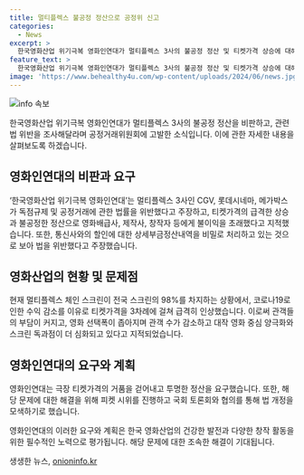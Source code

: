 ```yaml
---
title: 멀티플렉스 불공정 정산으로 공정위 신고
categories:
  - News
excerpt: >
  한국영화산업 위기극복 영화인연대가 멀티플렉스 3사의 불공정 정산 및 티켓가격 상승에 대해 비판하고, 관련 법률 위반을 공정거래위원회에 신고했다. 영화감독, 제작자, 배우 등을 비롯한 16개 영화 관련 단체가 참여하여 불공정거래 등을 지적하며, 투명한 정산과 티켓가격의 합리화를 요구했다. 이에 대응하여 국회와 협의를 통해 법 개정을 모색할 예정이며, 이에 관련한 피켓 시위와 행동을 이어갈 예정이다.
feature_text: >
  한국영화산업 위기극복 영화인연대가 멀티플렉스 3사의 불공정 정산 및 티켓가격 상승에 대해 비판하고, 관련 법률 위반을 공정거래위원회에 신고했다. 영화감독, 제작자, 배우 등을 비롯한 16개 영화 관련 단체가 참여하여 불공정거래 등을 지적하며, 투명한 정산과 티켓가격의 합리화를 요구했다. 이에 대응하여 국회와 협의를 통해 법 개정을 모색할 예정이며, 이에 관련한 피켓 시위와 행동을 이어갈 예정이다.
image: 'https://www.behealthy4u.com/wp-content/uploads/2024/06/news.jpg'
---
```


<p><img src="https://www.behealthy4u.com/wp-content/uploads/2024/06/news.jpg" alt="info 속보" /></p>

<p>한국영화산업 위기극복 영화인연대가 멀티플렉스 3사의 불공정 정산을 비판하고, 관련 법 위반을 조사해달라며 공정거래위원회에 고발한 소식입니다. 이에 관한 자세한 내용을 살펴보도록 하겠습니다.</p>

<h2 data-ke-size="size26">영화인연대의 비판과 요구</h2>

<p>‘한국영화산업 위기극복 영화인연대’는 멀티플렉스 3사인 CGV, 롯데시네마, 메가박스가 독점규제 및 공정거래에 관한 법률을 위반했다고 주장하고, 티켓가격의 급격한 상승과 불공정한 정산으로 영화배급사, 제작사, 창작자 등에게 불이익을 초래했다고 지적했습니다. 또한, 통신사와의 할인에 대한 상세부금정산내역을 비밀로 처리하고 있는 것으로 보아 법을 위반했다고 주장했습니다.</p>

<h2 data-ke-size="size26">영화산업의 현황 및 문제점</h2>

<p>현재 멀티플렉스 체인 스크린이 전국 스크린의 98%를 차지하는 상황에서, 코로나19로 인한 수익 감소를 이유로 티켓가격을 3차례에 걸쳐 급격히 인상했습니다. 이로써 관객들의 부담이 커지고, 영화 선택폭이 좁아지며 관객 수가 감소하고 대작 영화 중심 양극화와 스크린 독과점이 더 심화되고 있다고 지적되었습니다.</p>

<h2 data-ke-size="size26">영화인연대의 요구와 계획</h2>

<p>영화인연대는 극장 티켓가격의 거품을 걷어내고 투명한 정산을 요구했습니다. 또한, 해당 문제에 대한 해결을 위해 피켓 시위를 진행하고 국회 토론회와 협의를 통해 법 개정을 모색하기로 했습니다.</p>

<p>영화인연대의 이러한 요구와 계획은 한국 영화산업의 건강한 발전과 다양한 창작 활동을 위한 필수적인 노력으로 평가됩니다. 해당 문제에 대한 조속한 해결이 기대됩니다.</p>
생생한 뉴스, <a href="https://onioninfo.kr" rel="dofollow">onioninfo.kr</a>


